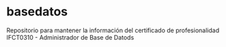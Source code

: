 # basedatos
Repositorio para mantener la información del certificado de profesionalidad IFCT0310 - Administrador de Base de Datods
